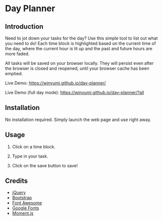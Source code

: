 # Day Planner

## Introduction

Need to jot down your tasks for the day? Use this simple tool to list out what you need to do! Each time block is highlighted based on the current time of the day, where the current hour is lit up and the past and future hours are more faded.

All tasks will be saved on your browser locally. They will persist even after the browser is closed and reopened, until your browser cache has been emptied.

Live Demo: https://winyumi.github.io/day-planner/

Live Demo (full day mode): https://winyumi.github.io/day-planner/?all


## Installation

No installation required. Simply launch the web page and use right away.


## Usage

1. Click on a time block.

2. Type in your task.

3. Click on the save button to save!


## Credits

- [jQuery](https://jquery.com/)
- [Bootstrap](https://getbootstrap.com/)
- [Font Awesome](https://fontawesome.com/)
- [Google Fonts](https://fonts.google.com/)
- [Moment.js](https://momentjs.com/)
